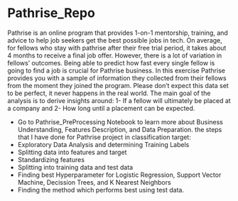 # Pathrise_Repo
Pathrise is an online program that provides 1-on-1 mentorship, training, and advice to help job seekers get the best possible jobs in tech.
On average, for fellows who stay with pathrise after their free trial period, it takes about 4 months to receive a final job offer. However, there is a lot of variation in fellows’ outcomes. Being able to predict how fast every single fellow is going to find a job is crucial for Pathrise business. In this exercise Pathrise provides you with a sample of information they collected from their fellows from the moment they joined the program. Please don’t expect this data set to be perfect, it never happens in the real world.
The main goal of the analysis is to derive insights around: 
1- If a fellow will ultimately be placed at a company
and
2- How long until a placement can be expected.
* Go to Pathrise_PreProcessing Notebook to learn more about Business Understanding, Features Description, and Data Preparation.
the steps that I have done for Pathrise project in classification target:
* Exploratory Data Analysis and determining Training Labels
* Splitting data into features and target
* Standardizing features 
* Splitting into training data and test data 
* Finding best Hyperparameter for Logistic Regression, Support Vector Machine, Decission Trees, and K Nearest Neighbors
* Finding the method which performs best using test data.

